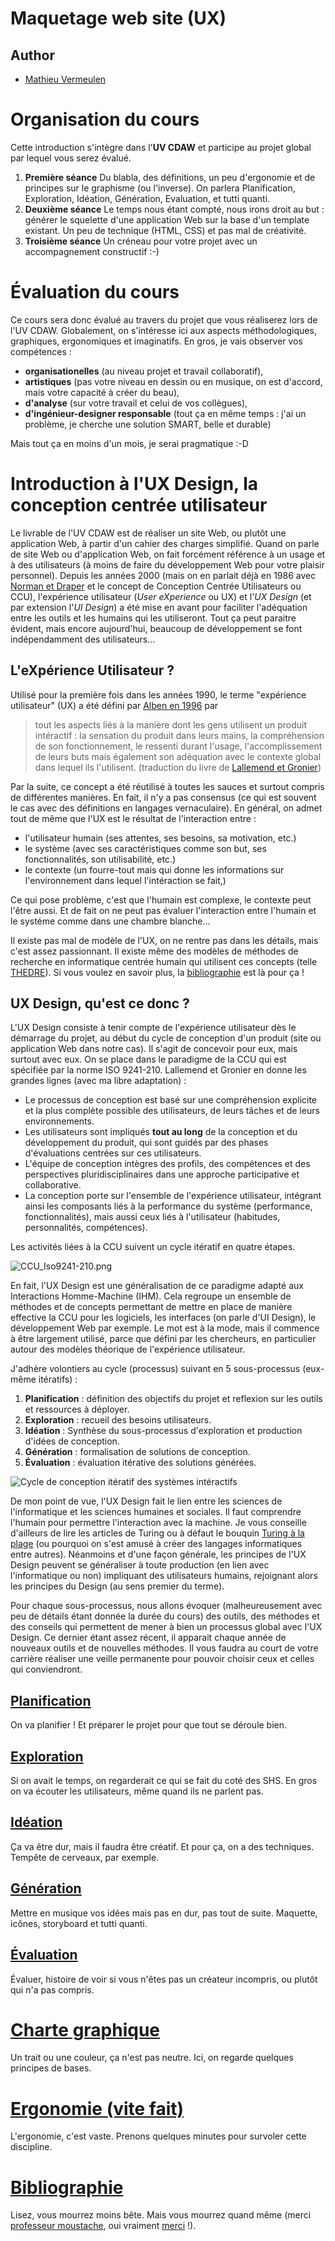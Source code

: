 # Maquetage web site (UX)

## Author
* [Mathieu Vermeulen](https://sites.google.com/view/mathieuvermeulen/)

# Organisation du cours
Cette introduction s'intègre dans l'**UV CDAW** et participe au projet global par lequel vous serez évalué.

1. **Première séance** Du blabla, des définitions, un peu d'ergonomie et de principes sur le graphisme (ou l'inverse). On parlera Planification, Exploration, Idéation, Génération, Evaluation, et tutti quanti.
2. **Deuxième séance** Le temps nous étant compté, nous irons droit au but : générer le squelette d'une application Web sur la base d'un template existant. Un peu de technique (HTML, CSS) et pas mal de créativité.
3. **Troisième séance** Un créneau pour votre projet avec un accompagnement constructif :-)

# Évaluation du cours
Ce cours sera donc évalué au travers du projet que vous réaliserez lors de l'UV CDAW. Globalement, on s'intéresse ici aux aspects méthodologiques, graphiques, ergonomiques et imaginatifs. En gros, je vais observer vos compétences : 
* **organisationelles** (au niveau projet et travail collaboratif), 
* **artistiques** (pas votre niveau en dessin ou en musique, on est d'accord, mais votre capacité à créer du beau), 
* **d'analyse** (sur votre travail et celui de vos collègues),
* **d'ingénieur-designer responsable** (tout ça en même temps : j'ai un problème, je cherche une solution SMART, belle et durable)

Mais tout ça en moins d'un mois, je serai pragmatique :-D

# Introduction à l'UX Design, la conception centrée utilisateur
Le livrable de l'UV CDAW est de réaliser un site Web, ou plutôt une application Web, à partir d'un cahier des charges simplifié. Quand on parle de site Web ou d'application Web, on fait forcément référence à un usage et à des utilisateurs (à moins de faire du développement Web pour votre plaisir personnel). Depuis les années 2000 (mais on en parlait déjà en 1986 avec [Norman et Draper](https://dl.acm.org/doi/book/10.5555/576915) et le concept de Conception Centrée Utilisateurs ou CCU), l'expérience utilisateur (*User eXperience* ou UX) et l'*UX Design* (et par extension l'*UI Design*) a été mise en avant pour faciliter l'adéquation entre les outils et les humains qui les utiliseront. Tout ça peut paraitre évident, mais encore aujourd'hui, beaucoup de développement se font indépendamment des utilisateurs...

## L'eXpérience Utilisateur ?
Utilisé pour la première fois dans les années 1990, le terme "expérience utilisateur" (UX) a été défini par [Alben en 1996](https://dl.acm.org/doi/pdf/10.1145/235008.235010?casa_token=r4PsECmEGS8AAAAA:zZuL0kxKesVwqE-beAa7oKDI7RCWPhlvSbKg8C5aSfmU7bn65QlmVj7a8aKMqBkVxK42QiwlvVrbFg) par 
> tout les aspects liés à la manière dont les gens utilisent un produit intéractif : la sensation du produit dans leurs mains, la compréhension de son fonctionnement, le ressenti durant l'usage, l'accomplissement de leurs buts mais également son adéquation avec le contexte global dans lequel ils l'utilisent. (traduction du livre de [Lallemend et Gronier](bibliographie.md))

Par la suite, ce concept a été réutilisé à toutes les sauces et surtout compris de différentes manières. En fait, il n'y a pas consensus (ce qui est souvent le cas avec des définitions en langages vernaculaire). En général, on admet tout de même que l'UX est le résultat de l'interaction entre :
* l'utilisateur humain (ses attentes, ses besoins, sa motivation, etc.)
* le système (avec ses caractéristiques comme son but, ses fonctionnalités, son utilisabilité, etc.)
* le contexte (un fourre-tout mais qui donne les informations sur l'environnement dans lequel l'intéraction se fait,)

Ce qui pose problème, c'est que l'humain est complexe, le contexte peut l'être aussi. Et de fait on ne peut pas évaluer l'interaction entre l'humain et le systéme comme dans une chambre blanche...

Il existe pas mal de modèle de l'UX, on ne rentre pas dans les détails, mais c'est assez passionnant. Il existe même des modèles de méthodes de recherche en informatique centrée humain qui utilisent ces concepts (telle [THEDRE](http://thedre.imag.fr)). Si vous voulez en savoir plus, la [bibliographie](bibliographie.md) est là pour ça !

## UX Design, qu'est ce donc ?
L'UX Design consiste à tenir compte de l'expérience utilisateur dès le démarrage du projet, au début du cycle de conception d'un produit (site ou application Web dans notre cas). Il s'agit de concevoir pour eux, mais surtout avec eux. On se place dans le paradigme de la CCU qui est spécifiée par la norme ISO 9241-210. Lallemend et Gronier en donne les grandes lignes (avec ma libre adaptation) :
* Le processus de conception est basé sur une compréhension explicite et la plus complète possible des utilisateurs, de leurs tâches et de leurs environnements.
* Les utilisateurs sont impliqués **tout au long** de la conception et du développement du produit, qui sont guidés par des phases d'évaluations centrées sur ces utilisateurs.
* L'équipe de conception intègres des profils, des compétences et des perspectives pluridisciplinaires dans une approche participative et collaborative.
* La conception porte sur l'ensemble de l'expérience utilisateur, intégrant ainsi les composants liés à la performance du système (performance, fonctionnalités), mais aussi ceux liés à l'utilisateur (habitudes, personnalités, compétences).

Les activités liées à la CCU suivent un cycle itératif en quatre étapes.

![CCU_Iso9241-210.png](resources/CCU_Iso9241-210.png)

En fait, l'UX Design est une généralisation de ce paradigme adapté aux Interactions Homme-Machine (IHM). Cela regroupe un ensemble de méthodes et de concepts permettant de mettre en place de manière effective la CCU pour les logiciels, les interfaces (on parle d'UI Design), le développement Web par exemple. Le mot est à la mode, mais il commence à être largement utilisé, parce que défini par les chercheurs, en particulier autour des modèles théorique de l'expérience utilisateur.

J'adhère volontiers au cycle (processus) suivant en 5 sous-processus (eux-même itératifs) :
1. **Planification** : définition des objectifs du projet et reflexion sur les outils et ressources à déployer.
2. **Exploration** : recueil des besoins utilisateurs.
3. **Idéation** : Synthèse du sous-processus d'exploration et production d'idées de conception.
4. **Génération** : formalisation de solutions de conception.
5. **Évaluation** : évaluation itérative des solutions générées.

![Cycle de conception itératif des systèmes intéractifs](resources/cycle_UX_lallemand_gronier_2018.png)

De mon point de vue, l'UX Design fait le lien entre les sciences de l'informatique et les sciences humaines et sociales. Il faut comprendre l'humain pour permettre l'interaction avec la machine. Je vous conseille d'ailleurs de lire les articles de Turing ou à défaut le bouquin [Turing à la plage](https://www.dunod.com/sciences-techniques/turing-plage-intelligence-artificielle-dans-un-transat) (ou pourquoi on s'est amusé à créer des langages informatiques entre autres). Néanmoins et d'une façon générale, les principes de l'UX Design peuvent se généraliser à toute production (en lien avec l'informatique ou non) impliquant des utilisateurs humains, rejoignant alors les principes du Design (au sens premier du terme).

Pour chaque sous-processus, nous allons évoquer (malheureusement avec peu de détails étant donnée la durée du cours) des outils, des méthodes et des conseils qui permettent de mener à bien un processus global avec l'UX Design. Ce dernier étant assez récent, il apparait chaque année de nouveaux outils et de nouvelles méthodes. Il vous faudra au court de votre carrière réaliser une veille permanente pour pouvoir choisir ceux et celles qui conviendront.

## [Planification](planification.md) 
On va planifier ! Et préparer le projet pour que tout se déroule bien.

## [Exploration](exploration.md)
Si on avait le temps, on regarderait ce qui se fait du coté des SHS. En gros on va écouter les utilisateurs, même quand ils ne parlent pas.

## [Idéation](ideation.md)
Ça va être dur, mais il faudra être créatif. Et pour ça, on a des techniques. Tempête de cerveaux, par exemple.

## [Génération](generation.md)
Mettre en musique vos idées mais pas en dur, pas tout de suite. Maquette, icônes, storyboard et tutti quanti.

## [Évaluation](evaluation.md)
Évaluer, histoire de voir si vous n'êtes pas un créateur incompris, ou plutôt qui n'a pas compris.

# [Charte graphique](graphique.md)
Un trait ou une couleur, ça n'est pas neutre. Ici, on regarde quelques principes de bases.

# [Ergonomie (vite fait)](ergonomie.md)
L'ergonomie, c'est vaste. Prenons quelques minutes pour survoler cette discipline.

# [Bibliographie](bibliographie.md)
Lisez, vous mourrez moins bête. Mais vous mourrez quand même (merci [professeur moustache](http://tumourrasmoinsbete.blogspot.com/), oui vraiment [merci](https://www.arte.tv/fr/videos/RC-014384/tu-mourras-moins-bete/) !).
